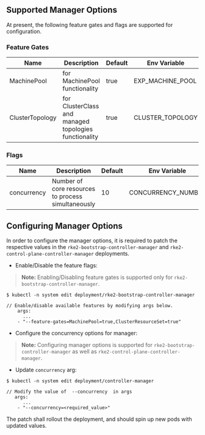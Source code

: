 ## Supported Manager Options

At present, the following feature gates and flags are supported for configuration.

### Feature Gates

| Name            | Description                                           | Default | Env Variable     |
|-----------------|-------------------------------------------------------|---------|------------------|
| MachinePool     | for MachinePool functionality                         | true    | EXP_MACHINE_POOL |
| ClusterTopology | for ClusterClass and managed topologies functionality | true    | CLUSTER_TOPOLOGY |

### Flags

| Name        | Description                                                        | Default | Env Variable       |
|-------------|--------------------------------------------------------------------|---------|--------------------|
| concurrency | Number of core resources to process simultaneously                 | 10      | CONCURRENCY_NUMBER |

## Configuring Manager Options
In order to configure the manager options, it is required to patch the respective values in the 
`rke2-bootstrap-controller-manager` and `rke2-control-plane-controller-manager` deployments.

- Enable/Disable the feature flags:
> **Note:** Enabling/Disabling feature gates is supported only for `rke2-bootstrap-controller-manager`.
```shell
$ kubectl -n system edit deployment/rke2-bootstrap-controller-manager 

// Enable/disable available features by modifying args below.
    args:
      ...
    - "--feature-gates=MachinePool=true,ClusterResourceSet=true"
```

- Configure the concurrency options for manager:
> **Note:** Configuring manager options is supported for `rke2-bootstrap-controller-manager` as well as `rke2-control-plane-controller-manager`.

- Update `concurrency` arg:
```shell
$ kubectl -n system edit deployment/controller-manager

// Modify the value of  --concurrency  in args
   args:
      ...
    - "--concurrency=<required_value>"
```

The patch shall rollout the deployment, and should spin up new pods with updated values.